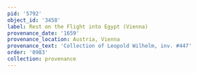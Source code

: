 ```yaml
---
pid: '5792'
object_id: '3458'
label: Rest on the Flight into Egypt (Vienna)
provenance_date: '1659'
provenance_location: Austria, Vienna
provenance_text: 'Collection of Leopold Wilhelm, inv. #447'
order: '0983'
collection: provenance
---
```

